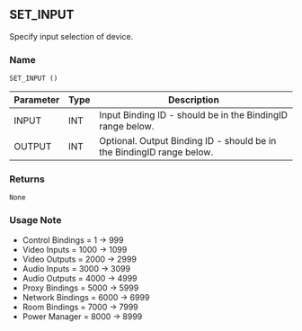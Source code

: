 ## SET\_INPUT

Specify input selection of device.


### Name

`SET_INPUT ()`

| Parameter | Type | Description                                                           |
| --------- | ---- | --------------------------------------------------------------------- |
| INPUT     | INT  | Input Binding ID - should be in the BindingID range below.            |
| OUTPUT    | INT  | Optional. Output Binding ID - should be in the BindingID range below. |


### Returns

`None`


### Usage Note

-  Control Bindings = 1 -\> 999
- Video Inputs = 1000 -\> 1099
- Video Outputs = 2000 -\> 2999
- Audio Inputs = 3000 -\> 3099
- Audio Outputs = 4000 -\> 4999
- Proxy Bindings = 5000 -\> 5999
- Network Bindings = 6000 -\> 6999
- Room Bindings = 7000 -\> 7999
- Power Manager = 8000 -\> 8999

